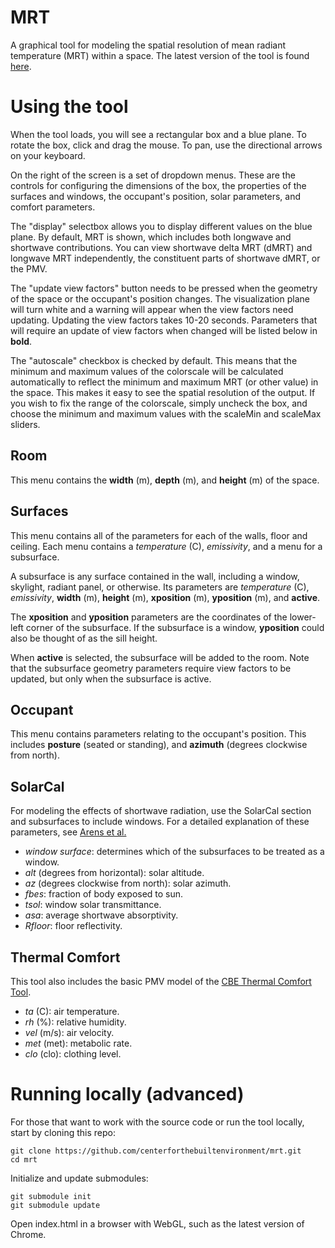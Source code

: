 MRT
===
A graphical tool for modeling the spatial resolution of mean radiant temperature (MRT) within a space. The latest version of the tool is found [here](http://centerforthebuiltenvironment.github.io/mrt). 

Using the tool
==============
When the tool loads, you will see a rectangular box and a blue plane. To rotate the box, click and drag the mouse. To pan, use the directional arrows on your keyboard.

On the right of the screen is a set of dropdown menus. These are the controls for configuring the dimensions of the box, the properties of the surfaces and windows, the occupant's position, solar parameters, and comfort parameters.

The "display" selectbox allows you to display different values on the blue plane. By default, MRT is shown, which includes both longwave and shortwave contributions. You can view shortwave delta MRT (dMRT) and longwave MRT independently, the constituent parts of shortwave dMRT, or the PMV.

The "update view factors" button needs to be pressed when the geometry of the space or the occupant's position changes. The visualization plane will turn white and a warning will appear when the view factors need updating. Updating the view factors takes 10-20 seconds. Parameters that will require an update of view factors when changed will be listed below in **bold**.

The "autoscale" checkbox is checked by default. This means that the minimum and maximum values of the colorscale will be calculated automatically to reflect the minimum and maximum MRT (or other value) in the space. This makes it easy to see the spatial resolution of the output. If you wish to fix the range of the colorscale, simply uncheck the box, and choose the minimum and maximum values with the scaleMin and scaleMax sliders.

Room
----
This menu contains the **width** (m), **depth** (m), and **height** (m) of the space.

Surfaces
--------
This menu contains all of the parameters for each of the walls, floor and ceiling. Each menu contains a *temperature* (C), *emissivity*, and a menu for a subsurface.

A subsurface is any surface contained in the wall, including a window, skylight, radiant panel, or otherwise. Its parameters are *temperature* (C), *emissivity*, **width** (m), **height** (m), **xposition** (m), **yposition** (m), and **active**.

The **xposition** and **yposition** parameters are the coordinates of the lower-left corner of the subsurface. If the subsurface is a window, **yposition** could also be thought of as the sill height.

When **active** is selected, the subsurface will be added to the room. Note that the subsurface geometry parameters require view factors to be updated, but only when the subsurface is active.

Occupant
--------
This menu contains parameters relating to the occupant's position. This includes **posture** (seated or standing), and **azimuth** (degrees clockwise from north).

SolarCal
--------
For modeling the effects of shortwave radiation, use the SolarCal section and subsurfaces to include windows. For a detailed explanation of these parameters, see [Arens et al.](https://escholarship.org/uc/item/89m1h2dg)

- *window surface*: determines which of the subsurfaces to be treated as a window. 
- *alt* (degrees from horizontal): solar altitude.
- *az* (degrees clockwise from north): solar azimuth.
- *fbes*: fraction of body exposed to sun.
- *tsol*: window solar transmittance.
- *asa*: average shortwave absorptivity.
- *Rfloor*: floor reflectivity.

Thermal Comfort
---------------
This tool also includes the basic PMV model of the [CBE Thermal Comfort Tool](http://comfort.cbe.berkeley.edu). 

- *ta* (C): air temperature.
- *rh* (%): relative humidity.
- *vel* (m/s): air velocity.
- *met* (met): metabolic rate.
- *clo* (clo): clothing level.

Running locally (advanced)
========================
For those that want to work with the source code or run the tool locally, start by cloning this repo:

    git clone https://github.com/centerforthebuiltenvironment/mrt.git
    cd mrt

Initialize and update submodules:

    git submodule init
    git submodule update

Open index.html in a browser with WebGL, such as the latest version of Chrome.
